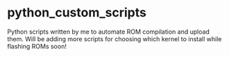 # python_custom_scripts
Python scripts written by me to automate ROM compilation and upload them. Will be adding more scripts for choosing which kernel to install while flashing ROMs soon!  
